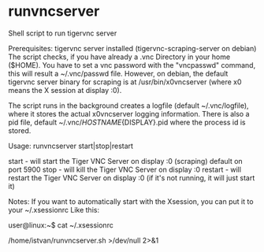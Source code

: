 # runvncserver
Shell script to run tigervnc server 

Prerequisites: tigervnc server installed (tigervnc-scraping-server on debian)
The script checks, if you have already a .vnc Directory in your home ($HOME). You have to set a vnc password with the "vncpasswd" command, this will result a ~/.vnc/passwd file. However, on debian, the default tigervnc server binary for scraping is at /usr/bin/x0vncserver (where x0 means the X session at display :0).

The script runs in the background creates a logfile (default ~/.vnc/logfile), where it stores the actual x0vncserver logging information. There is also a pid file, default ~/.vnc/${HOSTNAME}${DISPLAY}.pid where the process id is stored.

Usage: runvncserver start|stop|restart

start - will start the Tiger VNC Server on display :0 (scraping) default on port 5900
stop - will kill the Tiger VNC Server on display :0
restart - will restart the Tiger VNC Server on display :0 (if it's not running, it will just start it)


Notes: If you want to automatically start with the Xsession, you can put it to your ~/.xsessionrc
Like this:

user@linux:~$ cat ~/.xsessionrc

/home/istvan/runvncserver.sh >/dev/null 2>&1

